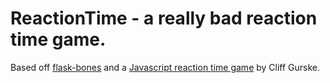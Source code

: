 # ReactionTime - a really bad reaction time game.

Based off [flask-bones](https://github.com/cburmeister/flask-bones) and a [Javascript reaction time game](http://codepen.io/cliff538/pen/Eslxr) by Cliff Gurske.

